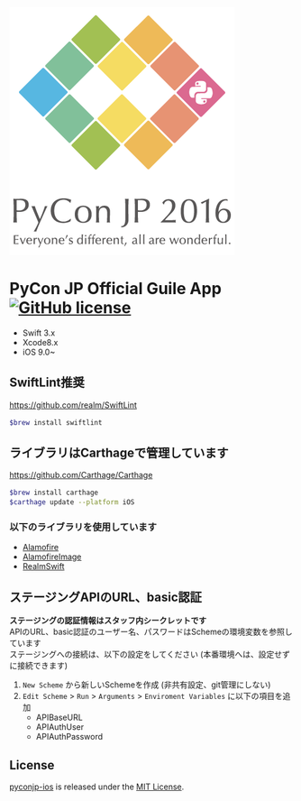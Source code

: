 ![](PyConJP2016/Assets.xcassets/App/Image/Launch.imageset/launch@2x.png)

# PyCon JP Official Guile App [![GitHub license](https://img.shields.io/badge/license-MIT-lightgrey.svg)](https://raw.githubusercontent.com/pyconjp/pyconjp-ios/develop/LICENSE) 

* Swift 3.x
* Xcode8.x
* iOS 9.0~

## SwiftLint推奨
https://github.com/realm/SwiftLint

```sh
$brew install swiftlint
```

## ライブラリはCarthageで管理しています   
https://github.com/Carthage/Carthage

```sh
$brew install carthage
$carthage update --platform iOS
```

### 以下のライブラリを使用しています
* [Alamofire](https://github.com/Alamofire/Alamofire)
* [AlamofireImage](https://github.com/Alamofire/AlamofireImage)
* [RealmSwift](https://realm.io/docs/swift/latest/)

## ステージングAPIのURL、basic認証
**ステージングの認証情報はスタッフ内シークレットです**  
APIのURL、basic認証のユーザー名、パスワードはSchemeの環境変数を参照しています  
ステージングへの接続は、以下の設定をしてください (本番環境へは、設定せずに接続できます)  

1. `New Scheme` から新しいSchemeを作成 (非共有設定、git管理にしない)
2. `Edit Scheme` > `Run` > `Arguments` > `Enviroment Variables` に以下の項目を追加  
    * APIBaseURL
    * APIAuthUser
    * APIAuthPassword

## License
[pyconjp-ios](https://github.com/pyconjp/pyconjp-ios) is released under the [MIT License](LICENSE.md).


